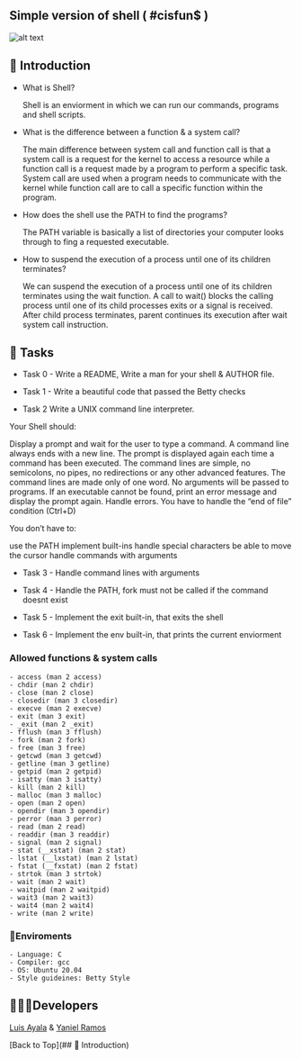 ## Simple version of shell ( #cisfun$ )
![alt text](https://i.pinimg.com/originals/31/03/c8/3103c8eebafd5581ad744bc3ce68b4d5.gif)


## 📜 Introduction
- What is Shell?

  Shell is an enviorment in which we can run our commands, programs and shell scripts.

- What is the difference between a function & a system call?

  The main difference between system call and function call is that a system call is a request for the kernel to access a resource while a function call is a request made by a program to perform a specific task. System call are used when a program needs to communicate with the kernel while function call are to call a specific function within the program.

- How does the shell use the PATH to find the programs?

  The PATH variable is basically a list of directories your computer looks through to fing a requested executable.

- How to suspend the execution of a process until one of its children terminates?

  We can suspend the execution of a process until one of its children terminates using the wait function. A call to wait() blocks the calling process until one of its child processes exits or a signal is received. After child process terminates, parent continues its execution after wait system call instruction.


## 🎯 Tasks

  * Task 0 - Write a README, Write a man for your shell & AUTHOR file.

  * Task 1 - Write a beautiful code that passed the Betty checks

  * Task 2
     Write a UNIX command line interpreter.


Your Shell should:

   Display a prompt and wait for the user to type a command. A command line always ends with a new line.
   The prompt is displayed again each time a command has been executed.
   The command lines are simple, no semicolons, no pipes, no redirections or any other advanced features.
   The command lines are made only of one word. No arguments will be passed to programs.
   If an executable cannot be found, print an error message and display the prompt again.
   Handle errors.
   You have to handle the “end of file” condition (Ctrl+D)

You don’t have to:

   use the PATH
   implement built-ins
   handle special characters
   be able to move the cursor
   handle commands with arguments

  * Task 3 - Handle command lines with arguments

  * Task 4 - Handle the PATH, fork must not be called if the command doesnt exist

  * Task 5 - Implement the exit built-in, that exits the shell

  * Task 6 - Implement the env built-in, that prints the current enviorment



### Allowed functions & system calls

    - access (man 2 access)
    - chdir (man 2 chdir)
    - close (man 2 close)
    - closedir (man 3 closedir)
    - execve (man 2 execve)
    - exit (man 3 exit)
    - _exit (man 2 _exit)
    - fflush (man 3 fflush)
    - fork (man 2 fork)
    - free (man 3 free)
    - getcwd (man 3 getcwd)
    - getline (man 3 getline)
    - getpid (man 2 getpid)
    - isatty (man 3 isatty)
    - kill (man 2 kill)
    - malloc (man 3 malloc)
    - open (man 2 open)
    - opendir (man 3 opendir)
    - perror (man 3 perror)
    - read (man 2 read)
    - readdir (man 3 readdir)
    - signal (man 2 signal)
    - stat (__xstat) (man 2 stat)
    - lstat (__lxstat) (man 2 lstat)
    - fstat (__fxstat) (man 2 fstat)
    - strtok (man 3 strtok)
    - wait (man 2 wait)
    - waitpid (man 2 waitpid)
    - wait3 (man 2 wait3)
    - wait4 (man 2 wait4)
    - write (man 2 write)

### 🌴Enviroments
    - Language: C
    - Compiler: gcc
    - OS: Ubuntu 20.04
    - Style guideines: Betty Style

## 👨🏾‍💻Developers
[Luis Ayala](https://github.com/luisayala323) & [Yaniel Ramos](https://github.com/YanielRamos)



[Back to Top](## 📜 Introduction)

